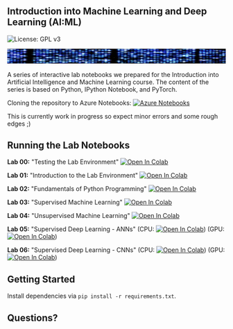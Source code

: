 ## Introduction into Machine Learning and Deep Learning (AI:ML)

![License: GPL v3](https://img.shields.io/badge/License-GPLv3-blue.svg)

![Course Banner](https://github.com/GitiHubi/courseAIML/blob/master/banner.png)

A series of interactive lab notebooks we prepared for the Introduction into Artificial Intelligence and Machine Learning course. The content of the series is based on Python, IPython Notebook, and PyTorch.

Cloning the repository to Azure Notebooks: [![Azure Notebooks](https://notebooks.azure.com/launch.png)](https://notebooks.azure.com/import/gh/GitiHubi/courseAIML)

This is currently work in progress so expect minor errors and some rough edges ;)

## Running the Lab Notebooks

**Lab 00:** "Testing the Lab Environment" [![Open In Colab](https://colab.research.google.com/assets/colab-badge.svg)](https://colab.research.google.com/github/GitiHubi/courseAIML/blob/master/lab_01/aiml_lab_00.ipynb)

**Lab 01:** "Introduction to the Lab Environment" [![Open In Colab](https://colab.research.google.com/assets/colab-badge.svg)](https://colab.research.google.com/github/GitiHubi/courseAIML/blob/master/lab_01/aiml_colab_01.ipynb)

**Lab 02:** "Fundamentals of Python Programming" [![Open In Colab](https://colab.research.google.com/assets/colab-badge.svg)](https://colab.research.google.com/github/GitiHubi/courseAIML/blob/master/lab_02/aiml_colab_02.ipynb)

**Lab 03:** "Supervised Machine Learning" [![Open In Colab](https://colab.research.google.com/assets/colab-badge.svg)](https://colab.research.google.com/github/GitiHubi/courseAIML/blob/master/lab_03/aiml_colab_03.ipynb)

**Lab 04:** "Unsupervised Machine Learning" [![Open In Colab](https://colab.research.google.com/assets/colab-badge.svg)](https://colab.research.google.com/github/GitiHubi/courseAIML/blob/master/lab_04/aiml_colab_04.ipynb)

**Lab 05:** "Supervised Deep Learning - ANNs" (CPU: [![Open In Colab](https://colab.research.google.com/assets/colab-badge.svg)](https://colab.research.google.com/github/GitiHubi/courseAIML/blob/master/lab_05/aiml_colab_05.ipynb)) (GPU: [![Open In Colab](https://colab.research.google.com/assets/colab-badge.svg)](https://colab.research.google.com/github/GitiHubi/courseAIML/blob/master/lab_05/aiml_colab_05_gpu.ipynb))

**Lab 06:** "Supervised Deep Learning - CNNs" (CPU: [![Open In Colab](https://colab.research.google.com/assets/colab-badge.svg)](https://colab.research.google.com/github/GitiHubi/courseAIML/blob/master/lab_06/aiml_colab_06.ipynb)) (GPU: [![Open In Colab](https://colab.research.google.com/assets/colab-badge.svg)](https://colab.research.google.com/github/GitiHubi/courseAIML/blob/master/lab_06/aiml_colab_06_gpu.ipynb))

## Getting Started

Install dependencies via `pip install -r requirements.txt`.

## Questions?
